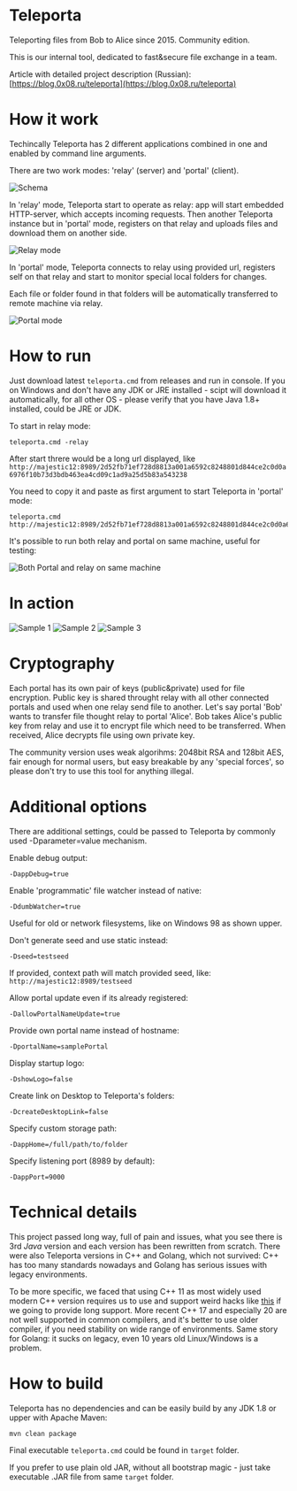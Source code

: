 # Teleporta
Teleporting files from Bob to Alice since 2015. Community edition.

This is our internal tool, dedicated to fast&secure file exchange in a team.

Article with detailed project description (Russian): [https://blog.0x08.ru/teleporta](https://blog.0x08.ru/teleporta)

# How it work
Techincally Teleporta has 2 different applications combined in one and enabled by command line arguments.

There are two work modes: 'relay' (server) and 'portal' (client).  

![Schema](https://github.com/alex0x08/teleporta/blob/main/images/teleporta-schema.png?raw=true)

In 'relay' mode, Teleporta start to operate as relay: app will start embedded HTTP-server, which accepts incoming requests. 
Then another Teleporta instance but in 'portal' mode, registers on that relay and uploads files and download them on another side.

![Relay mode](https://github.com/alex0x08/teleporta/blob/main/images/teleporta-relay-mode.png?raw=true)


In 'portal' mode, Teleporta connects to relay using provided url, registers self on that relay and start to monitor special local folders for changes. 

Each file or folder found in that folders will be automatically transferred to remote machine via relay.


![Portal mode](https://github.com/alex0x08/teleporta/blob/main/images/teleporta-portal.png?raw=true)


# How to run

Just download  latest `teleporta.cmd` from releases and run in console. 
If you on Windows and don't have any JDK or JRE installed - scipt will download it automatically, for all other OS - please verify that you have Java 1.8+ installed, could be JRE or JDK.

To start in relay mode:
```
teleporta.cmd -relay
```
After start threre would be a long url displayed, like `http://majestic12:8989/2d52fb71ef728d8813a001a6592c8248801d844ce2c0d0a6976f10b73d3bdb463ea4cd09c1ad9a25d5b83a543238`

You need to copy it and paste as first argument to start Teleporta in 'portal' mode:
```
teleporta.cmd http://majestic12:8989/2d52fb71ef728d8813a001a6592c8248801d844ce2c0d0a6976f10b73d3bdb463ea4cd09c1ad9a25d5b83a543238
```

It's possible to run both relay and portal on same machine, useful for testing:

![Both Portal and relay on same machine](https://github.com/alex0x08/teleporta/blob/main/images/teleporta-both.png?raw=true)


# In action

![Sample 1](https://github.com/alex0x08/teleporta/blob/main/images/screen1.gif?raw=true)
![Sample 2](https://github.com/alex0x08/teleporta/blob/main/images/screen2.gif?raw=true)
![Sample 3](https://github.com/alex0x08/teleporta/blob/main/images/screen3.gif?raw=true)

# Cryptography

Each portal has its own pair of keys (public&private) used for file encryption. Public key is shared throught relay with all other connected portals and used when one relay send file to another.
Let's say portal 'Bob' wants to transfer file thought relay to portal 'Alice'. Bob takes Alice's public key from relay and use it to encrypt file which need to be transferred.
When received, Alice decrypts file using own private key.


The community version uses weak algorihms: 2048bit RSA and 128bit AES, fair enough for normal users, but easy breakable by any 'special forces', so please don't try to use this tool for anything illegal.

# Additional options
There are additional settings, could be passed to Teleporta by commonly used -Dparameter=value mechanism.

Enable debug output:
```
-DappDebug=true
```
Enable 'programmatic' file watcher instead of native:
```
-DdumbWatcher=true
```
Useful for old or network filesystems, like on Windows 98 as shown upper.

Don't generate seed and use static instead:
```
-Dseed=testseed
```
If provided, context path will match provided seed, like: `http://majestic12:8989/testseed`

Allow portal update even if its already registered:
```
-DallowPortalNameUpdate=true
```

Provide own portal name instead of hostname:
```
-DportalName=samplePortal
```

Display startup logo:
```
-DshowLogo=false
```

Create link on Desktop to Teleporta's folders:  
```
-DcreateDesktopLink=false
```
Specify custom storage path:
```
-DappHome=/full/path/to/folder
```

Specify listening port (8989 by default):
```
-DappPort=9000
```

# Technical details
This project passed long way, full of pain and issues, what you see there is 3rd *Java* version and each version has been rewritten from scratch. 
There were also Teleporta versions in C++ and Golang, which not survived: C++ has too many standards nowadays and Golang has serious issues with legacy environments.

To be more specific, we faced that using C++ 11 as most widely used modern C++ version requires us to use and support weird hacks like [this](https://github.com/gulrak/filesystem) if we going to provide long support.
More recent C++ 17 and especially 20 are not well supported in common compilers, and it's better to use older compiler, if you need stability on wide range of environments.
Same story for Golang: it sucks on legacy, even 10 years old Linux/Windows is a problem.

# How to build

Teleporta has no dependencies and can be easily build by any JDK 1.8 or upper with Apache Maven:

```
mvn clean package
```
Final executable `teleporta.cmd` could be found in `target` folder.

If you prefer to use plain old JAR, without all bootstrap magic - just take executable .JAR file from same `target` folder.

